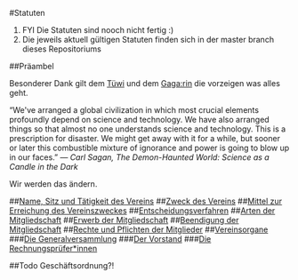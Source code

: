 #Statuten

1. FYI Die Statuten sind nooch nicht fertig :)
2. Die jeweils aktuell gültigen Statuten finden sich in der master branch dieses Repositoriums

##Präambel

Besonderer Dank gilt dem [Tüwi](http://tuewi.action.at/) und dem [Gaga:rin](https://cafegagarin.at/) die vorzeigen was alles geht.

“We've arranged a global civilization in which most crucial elements profoundly depend on science and technology. We have also arranged things so that almost no one understands science and technology. This is a prescription for disaster. We might get away with it for a while, but sooner or later this combustible mixture of ignorance and power is going to blow up in our faces.”
*― Carl Sagan, The Demon-Haunted World: Science as a Candle in the Dark*

Wir werden das ändern.

##[Name, Sitz und Tätigkeit des Vereins](1-Name_Sitz_und_Tätigkeitsbereich.md)
##[Zweck des Vereins](2-Zweck.md)
##[Mittel zur Erreichung des Vereinszweckes](3-Mittel_zur_Erreichung_des_Vereinszweckes.md)
##[Entscheidungsverfahren](4-Entscheidungsverfahren.md)
##[Arten der Mitgliedschaft](5-Arten_der_Mitgliedschaft.md)
##[Erwerb der Mitgliedschaft](6-Erwerb_der_Mitgliedschaft.md)
##[Beendigung der Mitgliedschaft](7-Beendigung_der_Mitgliedschaft.md)
##[Rechte und Pflichten der Mitglieder](8-Rechte_und_Pflichten_der_Mitglieder.md)
##[Vereinsorgane](9-0-Vereinsorgane.md)
###[Die Generalversammlung](9-1-Generalversammlung.md)
###[Der Vorstand](9-2-Vorstand.md)
###[Die Rechnungsprüfer\*innen](9-3-RechnungsprueferInnen.md)

##Todo
Geschäftsordnung?!
